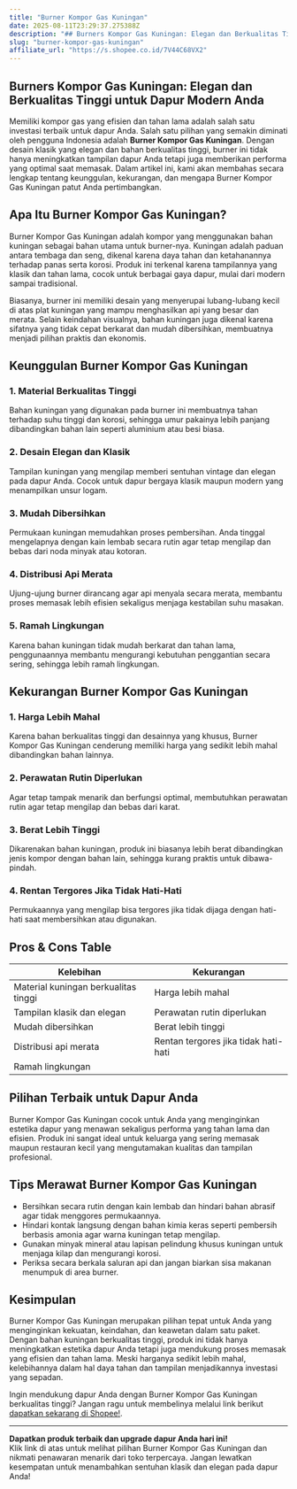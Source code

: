 ```yaml
---
title: "Burner Kompor Gas Kuningan"
date: 2025-08-11T23:29:37.275388Z
description: "## Burners Kompor Gas Kuningan: Elegan dan Berkualitas Tinggi untuk Dapur Modern Anda..."
slug: "burner-kompor-gas-kuningan"
affiliate_url: "https://s.shopee.co.id/7V44C68VX2"
---
```

## Burners Kompor Gas Kuningan: Elegan dan Berkualitas Tinggi untuk Dapur Modern Anda

Memiliki kompor gas yang efisien dan tahan lama adalah salah satu investasi terbaik untuk dapur Anda. Salah satu pilihan yang semakin diminati oleh pengguna Indonesia adalah **Burner Kompor Gas Kuningan**. Dengan desain klasik yang elegan dan bahan berkualitas tinggi, burner ini tidak hanya meningkatkan tampilan dapur Anda tetapi juga memberikan performa yang optimal saat memasak. Dalam artikel ini, kami akan membahas secara lengkap tentang keunggulan, kekurangan, dan mengapa Burner Kompor Gas Kuningan patut Anda pertimbangkan.

## Apa Itu Burner Kompor Gas Kuningan?

Burner Kompor Gas Kuningan adalah kompor yang menggunakan bahan kuningan sebagai bahan utama untuk burner-nya. Kuningan adalah paduan antara tembaga dan seng, dikenal karena daya tahan dan ketahanannya terhadap panas serta korosi. Produk ini terkenal karena tampilannya yang klasik dan tahan lama, cocok untuk berbagai gaya dapur, mulai dari modern sampai tradisional.

Biasanya, burner ini memiliki desain yang menyerupai lubang-lubang kecil di atas plat kuningan yang mampu menghasilkan api yang besar dan merata. Selain keindahan visualnya, bahan kuningan juga dikenal karena sifatnya yang tidak cepat berkarat dan mudah dibersihkan, membuatnya menjadi pilihan praktis dan ekonomis.

## Keunggulan Burner Kompor Gas Kuningan

### 1. Material Berkualitas Tinggi
Bahan kuningan yang digunakan pada burner ini membuatnya tahan terhadap suhu tinggi dan korosi, sehingga umur pakainya lebih panjang dibandingkan bahan lain seperti aluminium atau besi biasa.

### 2. Desain Elegan dan Klasik
Tampilan kuningan yang mengilap memberi sentuhan vintage dan elegan pada dapur Anda. Cocok untuk dapur bergaya klasik maupun modern yang menampilkan unsur logam.

### 3. Mudah Dibersihkan
Permukaan kuningan memudahkan proses pembersihan. Anda tinggal mengelapnya dengan kain lembab secara rutin agar tetap mengilap dan bebas dari noda minyak atau kotoran.

### 4. Distribusi Api Merata
Ujung-ujung burner dirancang agar api menyala secara merata, membantu proses memasak lebih efisien sekaligus menjaga kestabilan suhu masakan.

### 5. Ramah Lingkungan
Karena bahan kuningan tidak mudah berkarat dan tahan lama, penggunaannya membantu mengurangi kebutuhan penggantian secara sering, sehingga lebih ramah lingkungan.

## Kekurangan Burner Kompor Gas Kuningan

### 1. Harga Lebih Mahal
Karena bahan berkualitas tinggi dan desainnya yang khusus, Burner Kompor Gas Kuningan cenderung memiliki harga yang sedikit lebih mahal dibandingkan bahan lainnya.

### 2. Perawatan Rutin Diperlukan
Agar tetap tampak menarik dan berfungsi optimal, membutuhkan perawatan rutin agar tetap mengilap dan bebas dari karat.

### 3. Berat Lebih Tinggi
Dikarenakan bahan kuningan, produk ini biasanya lebih berat dibandingkan jenis kompor dengan bahan lain, sehingga kurang praktis untuk dibawa-pindah.

### 4. Rentan Tergores Jika Tidak Hati-Hati
Permukaannya yang mengilap bisa tergores jika tidak dijaga dengan hati-hati saat membersihkan atau digunakan.

## Pros & Cons Table

| **Kelebihan**                         | **Kekurangan**                         |
|----------------------------------------|----------------------------------------|
| Material kuningan berkualitas tinggi | Harga lebih mahal                    |
| Tampilan klasik dan elegan          | Perawatan rutin diperlukan            |
| Mudah dibersihkan                   | Berat lebih tinggi                   |
| Distribusi api merata               | Rentan tergores jika tidak hati-hati |
| Ramah lingkungan                     |                                         |

## Pilihan Terbaik untuk Dapur Anda

Burner Kompor Gas Kuningan cocok untuk Anda yang menginginkan estetika dapur yang menawan sekaligus performa yang tahan lama dan efisien. Produk ini sangat ideal untuk keluarga yang sering memasak maupun restauran kecil yang mengutamakan kualitas dan tampilan profesional.

## Tips Merawat Burner Kompor Gas Kuningan

- Bersihkan secara rutin dengan kain lembab dan hindari bahan abrasif agar tidak menggores permukaannya.
- Hindari kontak langsung dengan bahan kimia keras seperti pembersih berbasis amonia agar warna kuningan tetap mengilap.
- Gunakan minyak mineral atau lapisan pelindung khusus kuningan untuk menjaga kilap dan mengurangi korosi.
- Periksa secara berkala saluran api dan jangan biarkan sisa makanan menumpuk di area burner.

## Kesimpulan

Burner Kompor Gas Kuningan merupakan pilihan tepat untuk Anda yang menginginkan kekuatan, keindahan, dan keawetan dalam satu paket. Dengan bahan kuningan berkualitas tinggi, produk ini tidak hanya meningkatkan estetika dapur Anda tetapi juga mendukung proses memasak yang efisien dan tahan lama. Meski harganya sedikit lebih mahal, kelebihannya dalam hal daya tahan dan tampilan menjadikannya investasi yang sepadan.

Ingin mendukung dapur Anda dengan Burner Kompor Gas Kuningan berkualitas tinggi? Jangan ragu untuk membelinya melalui link berikut [dapatkan sekarang di Shopee!](https://s.shopee.co.id/7V44C68VX2).

---

**Dapatkan produk terbaik dan upgrade dapur Anda hari ini!**  
Klik link di atas untuk melihat pilihan Burner Kompor Gas Kuningan dan nikmati penawaran menarik dari toko terpercaya. Jangan lewatkan kesempatan untuk menambahkan sentuhan klasik dan elegan pada dapur Anda!